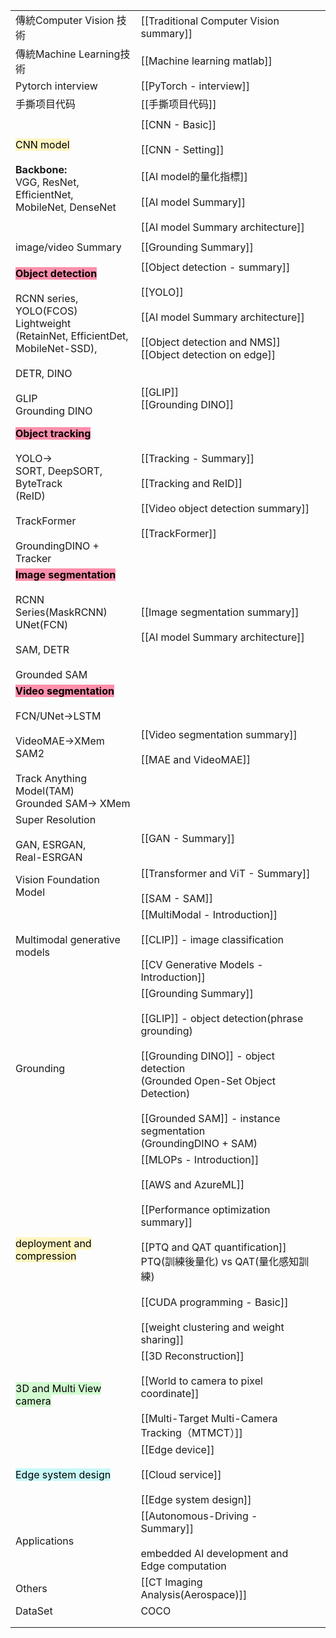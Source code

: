 
|                                                                                                                                                                                                                      |                                                                                                                                                                                                                                                        |     |
| -------------------------------------------------------------------------------------------------------------------------------------------------------------------------------------------------------------------- | ------------------------------------------------------------------------------------------------------------------------------------------------------------------------------------------------------------------------------------------------------ | --- |
| 傳統Computer Vision 技術                                                                                                                                                                                                 | [[Traditional Computer Vision summary]]                                                                                                                                                                                                                |     |
| 傳統Machine Learning技術                                                                                                                                                                                                 | [[Machine learning matlab]]                                                                                                                                                                                                                            |     |
| Pytorch interview                                                                                                                                                                                                    | [[PyTorch - interview]]                                                                                                                                                                                                                                |     |
| 手撕项目代码                                                                                                                                                                                                               | [[手撕项目代码]]                                                                                                                                                                                                                                             |     |
|                                                                                                                                                                                                                      |                                                                                                                                                                                                                                                        |     |
| <mark style="background: #FFF3A3A6;">CNN model</mark><br><br>**Backbone:**<br>VGG, ResNet, EfficientNet,<br>MobileNet, DenseNet                                                                                      | [[CNN - Basic]]<br><br>[[CNN - Setting]]<br><br>[[AI model的量化指標]]<br><br>[[AI model Summary]]<br><br>[[AI model Summary architecture]]<br>                                                                                                             |     |
|                                                                                                                                                                                                                      |                                                                                                                                                                                                                                                        |     |
| image/video Summary                                                                                                                                                                                                  | [[Grounding Summary]]                                                                                                                                                                                                                                  |     |
|                                                                                                                                                                                                                      |                                                                                                                                                                                                                                                        |     |
| <mark style="background: #FF5582A6;">**Object detection**</mark><br><br>RCNN series, <br>YOLO(FCOS)<br>Lightweight<br>(RetainNet, EfficientDet, <br>MobileNet-SSD), <br><br>DETR, DINO<br><br>GLIP<br>Grounding DINO | [[Object detection - summary]]<br><br>[[YOLO]]<br><br>[[AI model Summary architecture]]<br> <br>[[Object detection and NMS]]<br>[[Object detection on edge]]<br><br><br>[[GLIP]]<br>[[Grounding DINO]]<br><br>                                         |     |
| <mark style="background: #FF5582A6;">**Object tracking**</mark><br><br>YOLO-><br>SORT, DeepSORT, ByteTrack<br>(ReID)<br><br>TrackFormer<br><br>GroundingDINO + Tracker                                               | [[Tracking - Summary]]<br><br>[[Tracking and ReID]]<br><br>[[Video object detection summary]]<br><br>[[TrackFormer]]                                                                                                                                   |     |
| <mark style="background: #FF5582A6;">**Image segmentation**</mark><br><br>RCNN Series(MaskRCNN)<br>UNet(FCN)<br><br>SAM, DETR<br><br>Grounded SAM                                                                    | [[Image segmentation summary]]<br><br>[[AI model Summary architecture]]                                                                                                                                                                                |     |
| <mark style="background: #FF5582A6;">**Video segmentation**</mark><br><br>FCN/UNet->LSTM<br><br>VideoMAE->XMem<br>SAM2<br><br>Track Anything Model(TAM)<br>Grounded SAM-> XMem                                       | [[Video segmentation summary]]  <br><br>[[MAE and VideoMAE]]                                                                                                                                                                                           |     |
| Super Resolution<br><br>GAN, ESRGAN, <br>Real-ESRGAN                                                                                                                                                                 | [[GAN - Summary]]                                                                                                                                                                                                                                      |     |
| Vision Foundation Model                                                                                                                                                                                              | [[Transformer and ViT - Summary]]<br><br>[[SAM - SAM]]<br>                                                                                                                                                                                             |     |
| Multimodal generative models                                                                                                                                                                                         | [[MultiModal - Introduction]]<br><br>[[CLIP]] - image classification<br><br>[[CV Generative Models - Introduction]]                                                                                                                                    |     |
| Grounding                                                                                                                                                                                                            | [[Grounding Summary]]<br><br>[[GLIP]] - object detection(phrase grounding)<br><br>[[Grounding DINO]] - object detection<br>      (Grounded Open-Set Object Detection)<br><br>[[Grounded SAM]] - instance segmentation<br>      (GroundingDINO + SAM)   |     |
| <mark style="background: #FFF3A3A6;">deployment and compression</mark>                                                                                                                                               | [[MLOPs - Introduction]]<br><br>[[AWS and AzureML]]<br><br>[[Performance optimization summary]]<br><br>[[PTQ and QAT quantification]]<br>PTQ(訓練後量化) vs QAT(量化感知訓練)<br><br>[[CUDA programming - Basic]]<br><br>[[weight clustering and weight sharing]] |     |
| <mark style="background: #BBFABBA6;">3D and Multi View camera</mark>                                                                                                                                                 | [[3D Reconstruction]]<br><br>[[World to camera to pixel coordinate]]<br><br>[[Multi-Target Multi-Camera Tracking（MTMCT）]]<br>                                                                                                                          |     |
| <mark style="background: #ABF7F7A6;">Edge system design</mark>                                                                                                                                                       | [[Edge device]]<br><br>[[Cloud service]]<br><br>[[Edge system design]]                                                                                                                                                                                 |     |
| Applications                                                                                                                                                                                                         | [[Autonomous-Driving - Summary]]<br><br>embedded AI development and Edge computation                                                                                                                                                                   |     |
| Others                                                                                                                                                                                                               | [[CT Imaging Analysis(Aerospace)]]                                                                                                                                                                                                                     |     |
| DataSet                                                                                                                                                                                                              | COCO                                                                                                                                                                                                                                                   |     |
|                                                                                                                                                                                                                      |                                                                                                                                                                                                                                                        |     |
|                                                                                                                                                                                                                      |                                                                                                                                                                                                                                                        |     |

